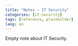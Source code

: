 ```yaml
---
title: "Notes — IT Security"
categories: [it-security]
tags: [reference, placeholder]
lang: en
---
```

Empty note about IT Security.
